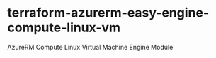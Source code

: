 # terraform-azurerm-easy-engine-compute-linux-vm
AzureRM Compute Linux Virtual Machine Engine Module
